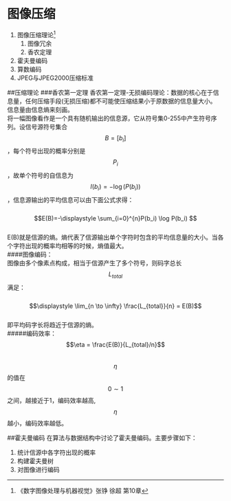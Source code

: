 # 图像压缩

1. 图像压缩理论[^1]
   1. 图像冗余
   2. 香农定理
2. 霍夫曼编码
3. 算数编码
4. JPEG与JPEG2000压缩标准    

##压缩理论
###香农第一定理
香农第一定理-无损编码理论：数据的核心在于信息量，任何压缩手段(无损压缩)都不可能使压缩结果小于原数据的信息量大小。  
信息量由信息熵来刻画。  
将一幅图像看作是一个具有随机输出的信息源，它从符号集0-255中产生符号序列。设信号源符号集合$$B=[b_i]$$，每个符号出现的概率分别是$$P_i$$，故单个符号的自信息为$$I(b_i)=-\log(P(b_i))$$，信息源输出的平均信息可以由下面公式求得：  
&emsp;&emsp;$$E(B)=-\displaystyle \sum_{i=0}^{n}P(b_i) \log P(b_i) $$   
E(B)就是信源的熵。熵代表了信源输出单个字符时包含的平均信息量的大小。当各个字符出现的概率均相等的时候，熵值最大。  
####图像编码：  
图像由多个像素点构成，相当于信源产生了多个符号，则码字总长$$L_{total}$$满足：  
&emsp;&emsp;$$\displaystyle \lim_{n \to \infty} \frac{L_{total}}{n} = E(B)$$   
即平均码字长将趋近于信源的熵。  
#####编码效率： 
&emsp;&emsp;$$\eta = \frac{E(B)}{L_{total}/n}$$   
$$\eta$$的值在$$0\sim 1$$之间，越接近于1，编码效率越高,$$\eta$$越小，编码效率越低。  

##霍夫曼编码
在算法与数据结构中讨论了霍夫曼编码。主要步骤如下：  
 1. 统计信源中各字符出现的概率  
 2. 构建霍夫曼树  
 3. 对图像进行编码  
[^1]: 《数字图像处理与机器视觉》张铮 徐超 第10章



